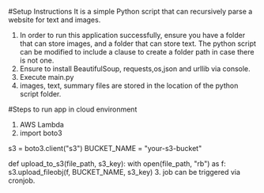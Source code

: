 #Setup Instructions
It is a simple Python script that can recursively parse a website for text and images.

1. In order to run this application successfully, ensure you have a folder that can store images, and a folder that can store text. The python script can be modified to include a clause to create a folder path in case there is not one.
2. Ensure to install BeautifulSoup, requests,os,json and urllib via console.
3. Execute main.py
4. images, text, summary files are stored in the location of the python script folder.

#Steps to run app in cloud environment
1. AWS Lambda
2. import boto3

s3 = boto3.client("s3")
BUCKET_NAME = "your-s3-bucket"

def upload_to_s3(file_path, s3_key):
    with open(file_path, "rb") as f:
        s3.upload_fileobj(f, BUCKET_NAME, s3_key)
3. job can be triggered via cronjob.